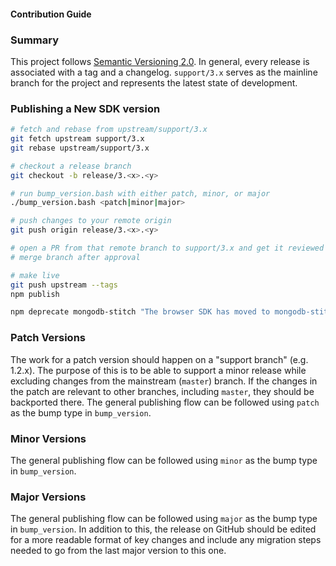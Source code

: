 #### Contribution Guide

### Summary

This project follows [Semantic Versioning 2.0](https://semver.org/). In general, every release is associated with a tag and a changelog. `support/3.x` serves as the mainline branch for the project and represents the latest state of development.

### Publishing a New SDK version
```bash
# fetch and rebase from upstream/support/3.x
git fetch upstream support/3.x
git rebase upstream/support/3.x

# checkout a release branch
git checkout -b release/3.<x>.<y>

# run bump_version.bash with either patch, minor, or major
./bump_version.bash <patch|minor|major>

# push changes to your remote origin 
git push origin release/3.<x>.<y>

# open a PR from that remote branch to support/3.x and get it reviewed
# merge branch after approval

# make live
git push upstream --tags
npm publish

npm deprecate mongodb-stitch "The browser SDK has moved to mongodb-stitch-browser-sdk, and the Node.js SDK has moved to mongodb-stitch-server-sdk"
```

### Patch Versions

The work for a patch version should happen on a "support branch" (e.g. 1.2.x). The purpose of this is to be able to support a minor release while excluding changes from the mainstream (`master`) branch. If the changes in the patch are relevant to other branches, including `master`, they should be backported there. The general publishing flow can be followed using `patch` as the bump type in `bump_version`.

### Minor Versions

The general publishing flow can be followed using `minor` as the bump type in `bump_version`.

### Major Versions

The general publishing flow can be followed using `major` as the bump type in `bump_version`. In addition to this, the release on GitHub should be edited for a more readable format of key changes and include any migration steps needed to go from the last major version to this one.
